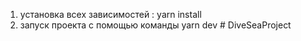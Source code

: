 1. установка всех зависимостей : yarn install
2. запуск проекта с помощью команды yarn dev
#   D i v e S e a P r o j e c t  
 